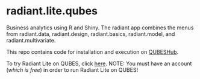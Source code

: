 # radiant.lite.qubes

Business analytics using R and Shiny. The radiant app combines the menus from radiant.data, radiant.design, radiant.basics, radiant.model, and radiant.multivariate.

This repo contains code for installation and execution on [QUBESHub](https://qubeshub.org).

To try Radiant Lite on QUBES, click [here](https://qubeshub.org/tools/radiant.lite/invoke).  NOTE:  You must have an account (*which is free*) in order to run Radiant Lite on QUBES!
